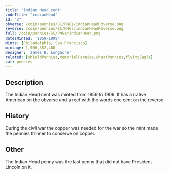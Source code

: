```yaml
---
title: 'Indian Head cent'
codeTitle: "indianHead"
id: "2"
obverse: /coin/pennies/SC/PNGs/indianHeadObverse.png
reverse: /coin/pennies/SC/PNGs/indianHeadReverse.png
full: /coin/pennies/SC/PNGs/indianHead.png
datesMinted: '1859-1909'
Mints: [Philadelphia, San Francisco]
mintage: 1,906,352,400
Designer: 'James B. Longacre'
related: [shieldPennies,memorialPennies,wheatPennies,flyingEagle]
cat: pennies
---
```


## Description

The Indian Head cent was minted from 1859 to 1909. It has a native American on the obverse and a reef with the words one cent on the reverse.

## History

During the civil war the copper was needed for the war so the mint made the pennies thinner to conserve on copper.

## Other

The Indian Head penny was the last penny that did not have President Lincoln on it.
